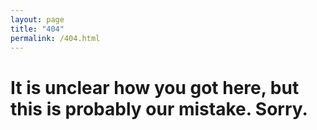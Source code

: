 ```yaml
---
layout: page
title: "404"
permalink: /404.html
--- 
```


<h1>It is unclear how you got here, but this is probably our mistake.  Sorry.</h1>
